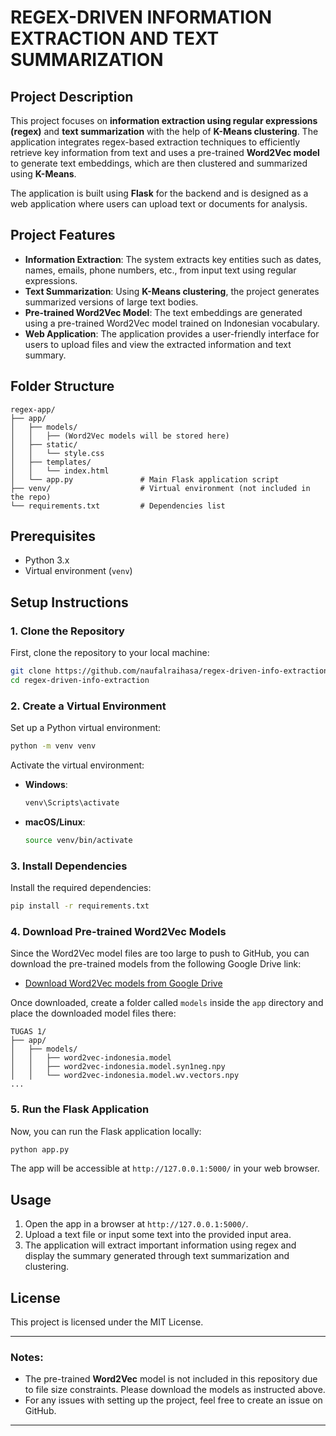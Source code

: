 # REGEX-DRIVEN INFORMATION EXTRACTION AND TEXT SUMMARIZATION

## Project Description

This project focuses on **information extraction using regular expressions (regex)** and **text summarization** with the help of **K-Means clustering**. The application integrates regex-based extraction techniques to efficiently retrieve key information from text and uses a pre-trained **Word2Vec model** to generate text embeddings, which are then clustered and summarized using **K-Means**.

The application is built using **Flask** for the backend and is designed as a web application where users can upload text or documents for analysis.

## Project Features

- **Information Extraction**: The system extracts key entities such as dates, names, emails, phone numbers, etc., from input text using regular expressions.
- **Text Summarization**: Using **K-Means clustering**, the project generates summarized versions of large text bodies.
- **Pre-trained Word2Vec Model**: The text embeddings are generated using a pre-trained Word2Vec model trained on Indonesian vocabulary.
- **Web Application**: The application provides a user-friendly interface for users to upload files and view the extracted information and text summary.

## Folder Structure

```
regex-app/
├── app/
│   ├── models/
│   │   ├── (Word2Vec models will be stored here)
│   ├── static/
│   │   └── style.css
│   ├── templates/
│   │   └── index.html
│   └── app.py               # Main Flask application script
├── venv/                    # Virtual environment (not included in the repo)
└── requirements.txt         # Dependencies list
```

## Prerequisites

- Python 3.x
- Virtual environment (`venv`)

## Setup Instructions

### 1. Clone the Repository

First, clone the repository to your local machine:

```bash
git clone https://github.com/naufalraihasa/regex-driven-info-extraction.git
cd regex-driven-info-extraction
```

### 2. Create a Virtual Environment

Set up a Python virtual environment:

```bash
python -m venv venv
```

Activate the virtual environment:

- **Windows**: 
  ```bash
  venv\Scripts\activate
  ```
- **macOS/Linux**: 
  ```bash
  source venv/bin/activate
  ```

### 3. Install Dependencies

Install the required dependencies:

```bash
pip install -r requirements.txt
```

### 4. Download Pre-trained Word2Vec Models

Since the Word2Vec model files are too large to push to GitHub, you can download the pre-trained models from the following Google Drive link:

- [Download Word2Vec models from Google Drive](https://drive.google.com/drive/folders/1WN87_f8bbxMPl7QDQYNLYXxe9j1lvsgN?usp=sharing)

Once downloaded, create a folder called `models` inside the `app` directory and place the downloaded model files there:

```
TUGAS 1/
├── app/
│   ├── models/
│   │   ├── word2vec-indonesia.model
│   │   ├── word2vec-indonesia.model.syn1neg.npy
│   │   └── word2vec-indonesia.model.wv.vectors.npy
...
```

### 5. Run the Flask Application

Now, you can run the Flask application locally:

```bash
python app.py
```

The app will be accessible at `http://127.0.0.1:5000/` in your web browser.

## Usage

1. Open the app in a browser at `http://127.0.0.1:5000/`.
2. Upload a text file or input some text into the provided input area.
3. The application will extract important information using regex and display the summary generated through text summarization and clustering.

## License

This project is licensed under the MIT License.

---

### Notes:
- The pre-trained **Word2Vec** model is not included in this repository due to file size constraints. Please download the models as instructed above.
- For any issues with setting up the project, feel free to create an issue on GitHub.

---
